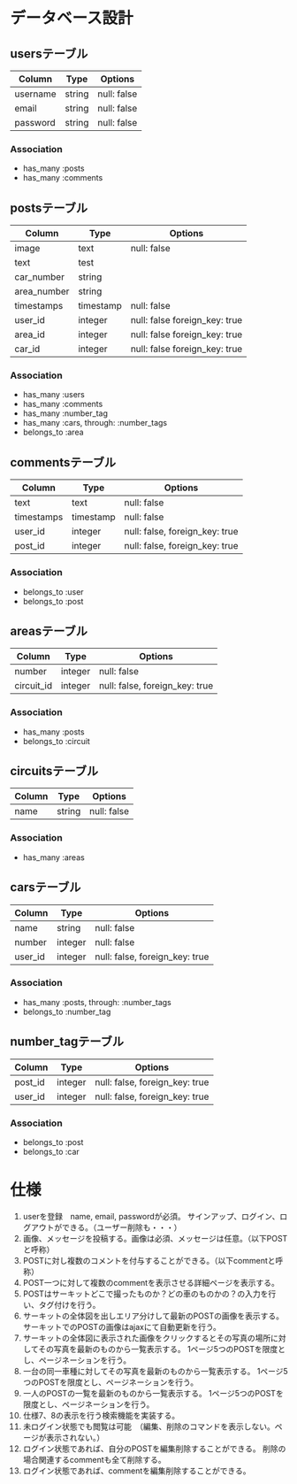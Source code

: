 # データベース設計
## usersテーブル
|Column|Type|Options|
|------|----|-------|
|username|string|null: false|
|email|string|null: false|
|password|string|null: false|
### Association
- has_many :posts
- has_many :comments

## postsテーブル
|Column|Type|Options|
|------|----|-------|
|image|text|null: false|
|text|test||
|car_number|string||
|area_number|string||
|timestamps|timestamp|null: false|
|user_id|integer|null: false foreign_key: true|
|area_id|integer|null: false foreign_key: true|
|car_id|integer|null: false foreign_key: true|
### Association
- has_many :users
- has_many :comments
- has_many :number_tag
- has_many :cars, through: :number_tags
- belongs_to :area

## commentsテーブル
|Column|Type|Options|
|------|----|-------|
|text|text|null: false|
|timestamps|timestamp|null: false|
|user_id|integer|null: false, foreign_key: true|
|post_id|integer|null: false, foreign_key: true|

### Association
- belongs_to :user
- belongs_to :post

## areasテーブル
|Column|Type|Options|
|------|----|-------|
|number|integer|null: false|
|circuit_id|integer|null: false, foreign_key: true|
### Association
- has_many :posts
- belongs_to :circuit

## circuitsテーブル
|Column|Type|Options|
|------|----|-------|
|name|string|null: false|
### Association
- has_many :areas

## carsテーブル
|Column|Type|Options|
|------|----|-------|
|name|string|null: false|
|number|integer|null: false|
|user_id|integer|null: false, foreign_key: true|
### Association
- has_many :posts, through: :number_tags
- belongs_to :number_tag

## number_tagテーブル
|Column|Type|Options|
|------|----|-------|
|post_id|integer|null: false, foreign_key: true|
|user_id|integer|null: false, foreign_key: true|
### Association
- belongs_to :post
- belongs_to :car


# 仕様  
1. userを登録　name, email, passwordが必須。  サインアップ、ログイン、ログアウトができる。（ユーザー削除も・・・）
1. 画像、メッセージを投稿する。画像は必須、メッセージは任意。（以下POSTと呼称）
1. POSTに対し複数のコメントを付与することができる。（以下commentと呼称）
1. POST一つに対して複数のcommentを表示させる詳細ページを表示する。
1. POSTはサーキットどこで撮ったものか？どの車のものかの？の入力を行い、タグ付けを行う。
1. サーキットの全体図を出しエリア分けして最新のPOSTの画像を表示する。
   サーキットでのPOSTの画像はajaxにて自動更新を行う。
1. サーキットの全体図に表示された画像をクリックするとその写真の場所に対してその写真を最新のものから一覧表示する。
   1ページ5つのPOSTを限度とし、ページネーションを行う。
1. 一台の同一車種に対してその写真を最新のものから一覧表示する。
   1ページ5つのPOSTを限度とし、ページネーションを行う。
1. 一人のPOSTの一覧を最新のものから一覧表示する。
   1ページ5つのPOSTを限度とし、ページネーションを行う。
1. 仕様7、8の表示を行う検索機能を実装する。
1. 未ログイン状態でも閲覧は可能　（編集、削除のコマンドを表示しない。ページが表示されない。）
1. ログイン状態であれば、自分のPOSTを編集削除することができる。
   削除の場合関連するcommentも全て削除する。
1. ログイン状態であれば、commentを編集削除することができる。